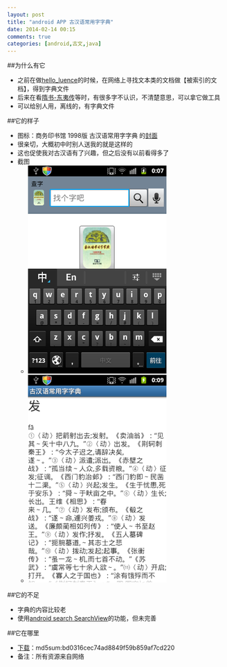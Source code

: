 ```yaml
---
layout: post
title: "android APP 古汉语常用字字典"
date: 2014-02-14 00:15
comments: true
categories: [android,古文,java]
---
```


##为什么有它
  * 之前在做[hello_luence][1]的时候，在网络上寻找文本类的文档做【被索引的文档】，得到字典文件
  *  后来在看[隋书-东夷传][2]等时，有很多字不认识，不清楚意思，可以拿它做工具
  * 可以给别人用，离线的，有字典文件

<!-- more -->

##它的样子
 * 图标：商务印书馆 1998版 古汉语常用字字典 的[封面](http://img3.douban.com/lpic/s1856695.jpg)
 * 很亲切，大概初中时别人送我的就是这样的
 * 这也促使我对古汉语有了兴趣，但之后没有以前看得多了
 * 截图
     * ![Old_Chinese_Character_Dictionary](/images/Old_Chinese_Character_Dictionary_0.png)
     * ![Old_Chinese_Character_Dictionary](/images/Old_Chinese_Character_Dictionary_1.png)

##它的不足
 * 字典的内容比较老
 * 使用[android search SearchView](http://developer.android.com/guide/topics/search/index.html)的功能，但未完善

##它在哪里
   * [下载](/archive/app/Old_Chinese_Character_Dictionary.apk)：md5sum:bd0316cec74ad8849f59b859af7cd220
   * 备注：所有资源来自网络
   
[1]: /blog/2013/09/06/hello-luence-ben-di-wen-ben-cha-zhao-yin-qing-de-ge-shi-li-lucene-plus-nodejs/
[2]: http://lib.ecit.edu.cn/guoxue/%E5%8F%B2%E9%83%A8/25%E5%8F%B2/%E9%9A%8B%E4%B9%A6/081.htm